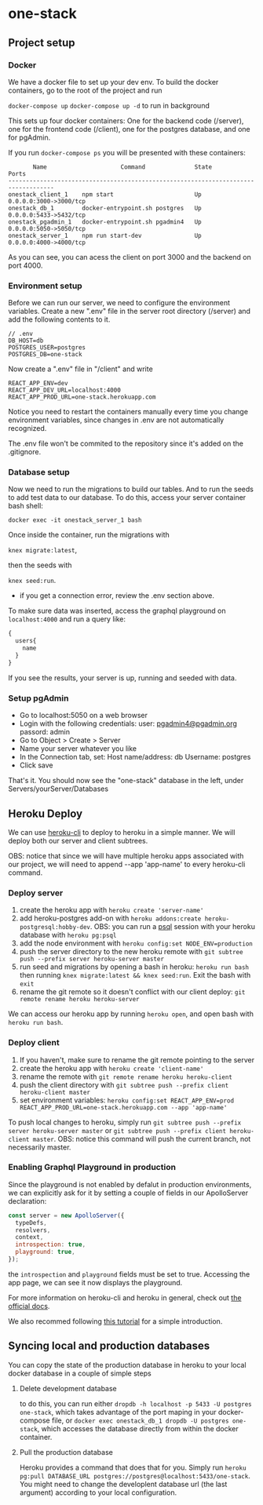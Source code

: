 # one-stack

## Project setup

### Docker
We have a docker file to set up your dev env. To build the docker containers, go to the root of the project and run

`docker-compose up`
`docker-compose up -d` to run in background

This sets up four docker containers: One for the backend code (/server), one for the frontend code (/client), one for the postgres database, and one for pgAdmin.

If you run `docker-compose ps` you will be presented with these containers:

```text
       Name                     Command              State           Ports         
-----------------------------------------------------------------------------------
onestack_client_1    npm start                       Up      0.0.0.0:3000->3000/tcp
onestack_db_1        docker-entrypoint.sh postgres   Up      0.0.0.0:5433->5432/tcp
onestack_pgadmin_1   docker-entrypoint.sh pgadmin4   Up      0.0.0.0:5050->5050/tcp
onestack_server_1    npm run start-dev               Up      0.0.0.0:4000->4000/tcp
```

As you can see, you can acess the client on port 3000 and the backend on port 4000. 

### Environment setup

Before we can run our server, we need to configure the environment variables. Create a new ".env" file in the server root directory (/server) and add the following contents to it.
```
// .env
DB_HOST=db
POSTGRES_USER=postgres
POSTGRES_DB=one-stack
```
Now create a ".env" file in "/client" and write
```
REACT_APP_ENV=dev
REACT_APP_DEV_URL=localhost:4000
REACT_APP_PROD_URL=one-stack.herokuapp.com
```
Notice you need to restart the containers manually every time you change environment variables, since changes in .env are not automatically recognized.

The .env file won't be commited to the repository since it's added on the .gitignore. 
 
### Database setup

Now we need to run the migrations to build our tables. And to run the seeds to add test data to our database. 
To do this, access your server container bash shell: 

`docker exec -it onestack_server_1 bash`

Once inside the container, run the migrations with 

`knex migrate:latest`, 

then the seeds with 

`knex seed:run`.

* if you get a connection error, review the .env section above. 

To make sure data was inserted, access the graphql playground on `localhost:4000` and run a query like:
```graphql
{
  users{
    name
  }
}
```

If you see the results, your server is up, running and seeded with data. 

### Setup pgAdmin

* Go to localhost:5050 on a web browser
* Login with the following credentials:
    user: pgadmin4@pgadmin.org
    passord: admin
* Go to Object > Create > Server
* Name your server whatever you like
* In the Connection tab, set:
  Host name/address: db
  Username: postgres
* Click save

That's it. You should now see the "one-stack" database in the left, under Servers/yourServer/Databases

## Heroku Deploy
We can use [heroku-cli](https://devcenter.heroku.com/articles/heroku-cli) to deploy to heroku in a simple manner. We will deploy both our server and client subtrees.

OBS: notice that since we will have multiple heroku apps associated with our project, we will need to append --app 'app-name' to every heroku-cli command.

### Deploy server
1. create the heroku app with `heroku create 'server-name'`
1. add heroku-postgres add-on with `heroku addons:create heroku-postgresql:hobby-dev`. OBS:  you can run a [psql](https://www.postgresql.org/docs/current/static/app-psql.html) session with your heroku database with `heroku pg:psql`
1. add the node environment with `heroku config:set NODE_ENV=production`
1. push the server directory to the new heroku remote with `git subtree push --prefix server heroku-server master`
1. run seed and migrations by opening a bash in heroku: `heroku run bash` then running `knex migrate:latest && knex seed:run`. Exit the bash with `exit`
1. rename the git remote so it doesn't conflict with our client deploy: `git remote rename heroku heroku-server`

We can access our heroku app by running `heroku open`, and open bash with `heroku run bash`.

### Deploy client
1. If you haven't, make sure to rename the git remote pointing to the server
1. create the heroku app with `heroku create 'client-name'`
1. rename the remote with `git remote rename heroku heroku-client`
1. push the client directory with `git subtree push --prefix client heroku-client master`
1. set environment variables: `heroku config:set REACT_APP_ENV=prod REACT_APP_PROD_URL=one-stack.herokuapp.com --app 'app-name'`

To push local changes to heroku, simply run `git subtree push --prefix server heroku-server master` or `git subtree push --prefix client heroku-client master`. OBS: notice this command will push the current branch, not necessarily master.


### Enabling Graphql Playground in production
Since the playground is not enabled by defalut in production environments, we can explicitly ask for it by setting a couple of fields in our ApolloServer declaration:
```js
const server = new ApolloServer({ 
  typeDefs, 
  resolvers, 
  context,
  introspection: true,
  playground: true,
});
```
the `introspection` and `playground` fields must be set to true. Accessing the app page, we can see it now displays the playground.

For more information on heroku-cli and heroku in general, check out [the official docs](https://devcenter.heroku.com/categories/reference).

We also recommed following [this tutorial](https://devcenter.heroku.com/articles/getting-started-with-nodejs) for a simple introduction.

## Syncing local and production databases

You can copy the state of the production database in heroku to your local docker database in a couple of simple steps
1. Delete development database

    to do this, you can run either `dropdb -h localhost -p 5433 -U postgres one-stack`, which takes advantage of the port maping in your docker-compose file, or `docker exec onestack_db_1 dropdb -U postgres one-stack`, which accesses the database directly from within the docker container.

1. Pull the production database

    Heroku provides a command that does that for you. Simply run `heroku pg:pull DATABASE_URL postgres://postgres@localhost:5433/one-stack`. You might need to change the developlent database url (the last argument) according to your local configuration.
